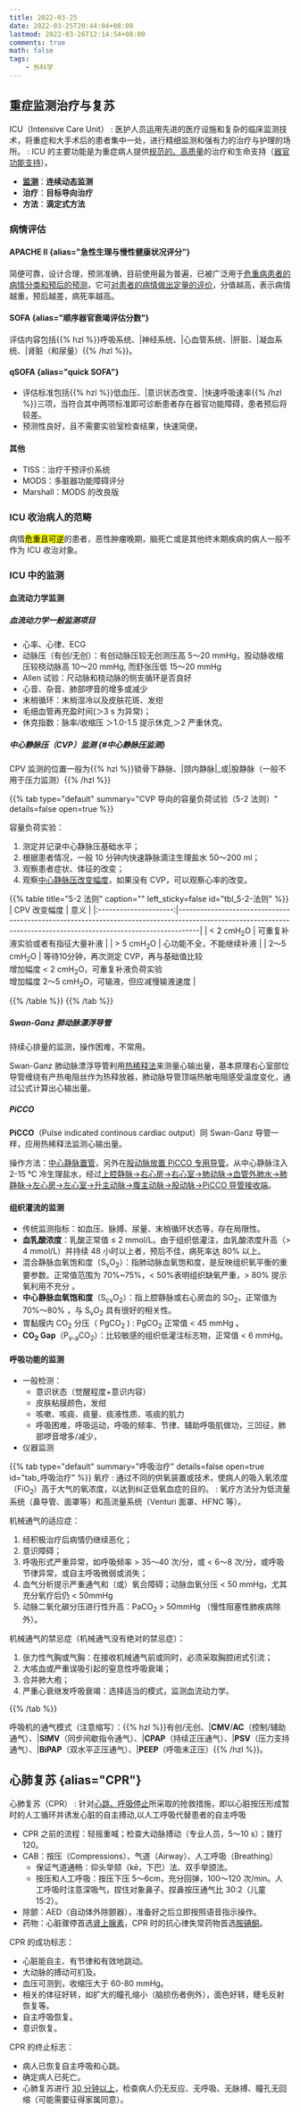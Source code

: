 ```yaml
---
title: 2022-03-25
date: 2022-03-25T20:44:04+08:00
lastmod: 2022-03-26T12:14:54+08:00
comments: true
math: false
tags:
    - 外科学
---
```


## 重症监测治疗与复苏

ICU（Intensive Care Unit）
: 医护人员运用先进的医疗设施和复杂的临床监测技术，将重症和大手术后的患者集中一处，进行精细监测和强有力的治疗与护理的场所。
: ICU 的主要功能是为重症病人提供<ins>规范的、高质量</ins>的治疗和生命支持（<ins>器官功能支持</ins>）。

- [**监测**](#icu-中的监测)：**连续动态监测**
- **治疗**：**目标导向治疗**
- **方法**：**滴定式方法**

### 病情评估

#### APACHE Ⅱ {alias="急性生理与慢性健康状况评分"} 

简便可靠，设计合理，预测准确，目前使用最为普遍，已被广泛用于<ins>危重病患者的病情分类和预后的预测</ins>，它可<ins>对患者的病情做出定量的评价</ins>，分值越高，表示病情越重，预后越差，病死率越高。

#### SOFA {alias="顺序器官衰竭评估分数"}

评估内容包括{{% hzl %}}呼吸系统、|神经系统、|心血管系统、|肝脏、|凝血系统、|肾脏（和尿量）{{% /hzl %}}。

#### qSOFA {alias="quick SOFA"}

- 评估标准包括{{% hzl %}}低血压、|意识状态改变、|快速呼吸速率{{% /hzl %}}三项，当符合其中两项标准即可诊断患者存在器官功能障碍，患者预后将较差。
- 预测性良好，且不需要实验室检查结果，快速简便。

#### 其他

- TISS：治疗干预评价系统
- MODS：多脏器功能障碍评分
- Marshall：MODS 的改良版

### ICU 收治病人的范畴

病情<mark>危重且可逆</mark>的患者，恶性肿瘤晚期，脑死亡或是其他终末期疾病的病人一般不作为 ICU 收治对象。

### ICU 中的监测

#### 血流动力学监测

##### 血流动力学一般监测项目

- 心率、心律、ECG
- 动脉压（有创/无创）：有创动脉压较无创测压高 5～20 mmHg，股动脉收缩压较桡动脉高 10～20 mmHg, 而舒张压低 15～20 mmHg
- Allen 试验：尺动脉和桡动脉的侧支循环是否良好
- 心音、杂音、肺部啰音的增多或减少
- 末梢循环：末梢湿冷以及皮肤花斑、发绀
- 毛细血管再充盈时间(＞3 s 为异常)；
- 休克指数：脉率/收缩压 ＞1.0-1.5 提示休克,＞2 严重休克。

##### 中心静脉压（CVP）监测 {#中心静脉压监测}

CPV 监测的位置一般为{{% hzl %}}锁骨下静脉、|颈内静脉|_或|股静脉（一般不用于压力监测）{{% /hzl %}}

{{% tab type="default" summary="CVP 导向的容量负荷试验（5-2 法则）" details=false open=true %}}

容量负荷实验：
1. 测定并记录中心静脉压基础水平；
2. 根据患者情况，一般 10 分钟内快速静脉滴注生理盐水 50～200 ml；
3. 观察患者症状、体征的改变；
4. 观察<ins>中心静脉压改变幅度</ins>，如果没有 CVP，可以观察心率的改变。

{{% table title="5-2 法则" caption="" left_sticky=false id="tbl_5-2-法则"  %}}
|      CPV 改变幅度     | 意义                                                                                                                                                           |
|:---------------------:|------------------------------------------------------------------------------------------------------------------------------------------------------------------|
|  < 2 cmH<sub>2</sub>O | 可重复补液实验或者有指征大量补液                                                                                                                               |
|  > 5 cmH<sub>2</sub>O | 心功能不全，不能继续补液                                                                                                                                       |
| 2～5 cmH<sub>2</sub>O | 等待10分钟，再次测定 CVP，再与基础值比较<br/>增加幅度 < 2 cmH<sub>2</sub>O，可重复补液负荷实验<br/>增加幅度 2～5 cmH<sub>2</sub>O，可输液，但应减慢输液速度 |

{{% /table %}}
{{% /tab %}}

##### Swan-Ganz 肺动脉漂浮导管

持续心排量的监测，操作困难，不常用。

Swan-Ganz 肺动脉漂浮导管利用<ins>热稀释法</ins>来测量心输出量，基本原理右心室部位导管缠绕有产热电阻丝作为热释放器，肺动脉导管顶端热敏电阻感受温度变化，通过公式计算出心输出量。

##### PiCCO

**PiCCO**（Pulse indicated continous cardiac output）同 Swan-Ganz 导管一样，应用热稀释法监测心输出量。

操作方法：<ins>中心静脉置管</ins>，另外在<ins>股动脉放置 PiCCO 专用导管</ins>。从中心静脉注入 2-15 ℃ 冷生理盐水，经过<ins>上腔静脉→右心房→右心室→肺动脉→血管外肺水→肺静脉→左心房→左心室→升主动脉→腹主动脉→股动脉→PiCCO 导管接收端</ins>。

#### 组织灌流的监测

- 传统监测指标：如血压、脉搏、尿量、末梢循环状态等，存在局限性。
- **血乳酸浓度**：乳酸正常值 ≤ 2 mmol/L。由于组织低灌注，血乳酸浓度升高（> 4 mmol/L）并持续 48 小时以上者，预后不佳，病死率达 80% 以上。
- 混合静脉血氧饱和度（S<sub>v</sub>O<sub>2</sub>）：指肺动脉血氧饱和度，是反映组织氧平衡的重要参数。正常值范围为 70%~75%，\< 50%表明组织缺氧严重，\> 80% 提示氧利用不充分 。
- **中心静脉血氧饱和度**（S<sub>cv</sub>O<sub>2</sub>）：指上腔静脉或右心房血的 SO<sub>2</sub>，正常值为 70%～80% ，与 S<sub>v</sub>O<sub>2</sub> 具有很好的相关性。
- 胃黏膜内 CO<sub>2</sub> 分压（ PgCO<sub>2</sub> ) : PgCO<sub>2</sub> 正常值 \< 45 mmHg 。
- **CO<sub>2</sub> Gap**（P<sub>v-a</sub>CO<sub>2</sub>）：比较敏感的组织低灌注标志物，正常值 \< 6 mmHg。

#### 呼吸功能的监测

- 一般检测：
    - 意识状态（觉醒程度+意识内容）
    - 皮肤粘膜颜色，发绀
    - 咳嗽、咳痰、痰量、痰液性质、咳痰的肌力
    - 呼吸困难，呼吸运动，呼吸的频率、节律、辅助呼吸肌做功，三凹征，肺部啰音增多/减少，
- 仪器监测

{{% tab type="default" summary="呼吸治疗" details=false open=true id="tab_呼吸治疗" %}}
氧疗
: 通过不同的供氧装置或技术，使病人的吸入氧浓度（FiO<sub>2</sub>）高于大气的氧浓度，以达到纠正低氧血症的目的。
: 氧疗方法分为低流量系统（鼻导管、面罩等）和高流量系统（Venturi 面罩、HFNC 等）。

机械通气的适应症：

1. 经积极治疗后病情仍继续恶化；
2. 意识障碍；
3. 呼吸形式严重异常，如呼吸频率 \> 35～40 次/分，或 < 6～8 次/分，或呼吸节律异常，或自主呼吸微弱或消失；
4. 血气分析提示严重通气和（或）氧合障碍；动脉血氧分压 < 50 mmHg，尤其充分氧疗后仍 < 50mmHg
5. 动脉二氧化碳分压进行性升高：PaCO<sub>2</sub> \> 50mmHg （慢性阻塞性肺疾病除外）。

机械通气的禁忌症（机械通气没有绝对的禁忌症）：

1. 张力性气胸或气胸：在接收机械通气前或同时，必须采取胸腔闭式引流；
2. 大咳血或严重误吸引起的窒息性呼吸衰竭；
3. 合并肺大疱；
4. 严重心衰继发呼吸衰竭：选择适当的模式，监测血流动力学。

{{% /tab %}}

呼吸机的通气模式（注意缩写）：{{% hzl %}}有创/无创、|**CMV**/**AC**（控制/辅助通气）、|**SIMV**（同步间歇指令通气）、|**CPAP**（持续正压通气）、|**PSV**（压力支持通气）、|**BiPAP**（双水平正压通气）、|**PEEP**（呼吸末正压）{{% /hzl %}}。

## 心肺复苏 {alias="CPR"}

心肺复苏（CPR）
: 针对<ins>心跳、呼吸停止</ins>所采取的抢救措施，即以心脏按压形成暂时的人工循环并诱发心脏的自主搏动,以人工呼吸代替患者的自主呼吸

- CPR 之前的流程：轻摇重喊；检查大动脉搏动（专业人员，5～10 s）；拨打 120。
- CAB：按压（Compressions）、气道（Airway）、人工呼吸（Breathing）
    - 保证气道通畅：仰头举颏（kē，下巴）法、双手举颌法。
    - 按压和人工呼吸：按压下压 5～6cm，充分回弹，100～120 次/min。人工呼吸时注意深吸气，捏住对象鼻子。捏鼻按压通气比 30:2（儿童 15:2）。
- 除颤：AED（自动体外除颤器），准备好之后立即按照语音指示操作。
- 药物：心脏骤停首选<ins>肾上腺素</ins>，CPR 时的抗心律失常药物首选<ins>胺碘酮</ins>。

CPR 的成功标志：

- 心脏能自主、有节律和有效地跳动。
- 大动脉的搏动可扪及。
- 血压可测到，收缩压大于 60-80 mmHg。
- 相关的体征好转，如扩大的瞳孔缩小（脑损伤者例外），面色好转，睫毛反射恢复等。
- 自主呼吸恢复。
- 意识恢复。

CPR 的终止标志：

- 病人已恢复自主呼吸和心跳。
- 确定病人已死亡。
- 心肺复苏进行 <ins>30 分钟以上</ins>，检查病人仍无反应、无呼吸、无脉搏、瞳孔无回缩（可能需要征得家属同意）。

